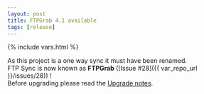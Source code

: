 ```yaml
---
layout: post
title: FTPGrab 4.1 available
tags: [release]
---
```

{% include vars.html %}

As this project is a one way sync it must have been renamed.<br />
FTP Sync is now known as **FTPGrab** ([Issue #28]({{ var_repo_url }}/issues/28)) !<br />
Before upgrading please read the [Upgrade notes](/doc/upgrade-notes/).
